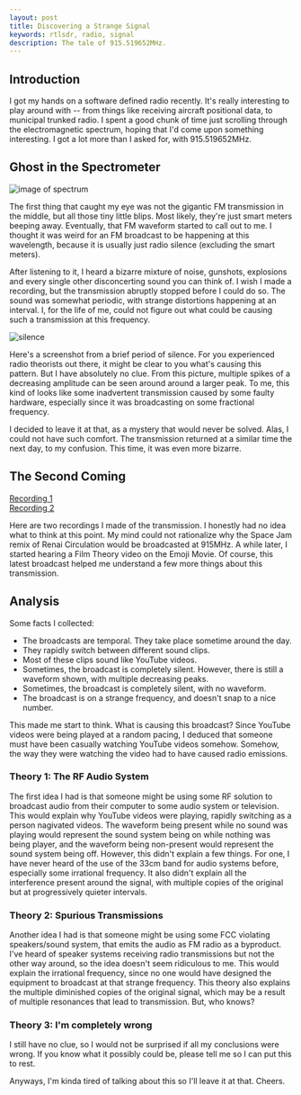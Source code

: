 ```yaml
---
layout: post
title: Discovering a Strange Signal
keywords: rtlsdr, radio, signal
description: The tale of 915.519652MHz.
---
```


## Introduction
I got my hands on a software defined radio recently. It's really interesting to play around with -- from things like receiving aircraft positional data, to municipal trunked radio. I spent a good chunk of time just scrolling through the electromagnetic spectrum, hoping that I'd come upon something interesting. I got a lot more than I asked for, with 915.519652MHz.

## Ghost in the Spectrometer
![image of spectrum](https://i.imgur.com/LqkKfwT.png)

The first thing that caught my eye was not the gigantic FM transmission in the middle, but all those tiny little blips. Most likely, they're just smart meters beeping away. Eventually, that FM waveform started to call out to me. I thought it was weird for an FM broadcast to be happening at this wavelength, because it is usually just radio silence (excluding the smart meters).

After listening to it, I heard a bizarre mixture of noise, gunshots, explosions and every single other disconcerting sound you can think of. I wish I made a recording, but the transmission abruptly stopped before I could do so. The sound was somewhat periodic, with strange distortions happening at an interval. I, for the life of me, could not figure out what could be causing such a transmission at this frequency.

![silence](https://i.imgur.com/NpUGXhH.png)

Here's a screenshot from a brief period of silence. For you experienced radio theorists out there, it might be clear to you what's causing this pattern. But I have absolutely no clue. From this picture, multiple spikes of a decreasing amplitude can be seen around around a larger peak. To me, this kind of looks like some inadvertent transmission caused by some faulty hardware, especially since it was broadcasting on some fractional frequency.

I decided to leave it at that, as a mystery that would never be solved. Alas, I could not have such comfort. The transmission returned at a similar time the next day, to my confusion. This time, it was even more bizarre.

## The Second Coming

[Recording 1](https://streamable.com/f27j5)<br>
[Recording 2](https://streamable.com/jtbp0)

Here are two recordings I made of the transmission. I honestly had no idea what to think at this point. My mind could not rationalize why the Space Jam remix of Renai Circulation would be broadcasted at 915MHz. A while later, I started hearing a Film Theory video on the Emoji Movie. Of course, this latest broadcast helped me understand a few more things about this transmission.

## Analysis
Some facts I collected:
- The broadcasts are temporal. They take place sometime around the day.
- They rapidly switch between different sound clips.
- Most of these clips sound like YouTube videos.
- Sometimes, the broadcast is completely silent. However, there is still a waveform shown, with multiple decreasing peaks.
- Sometimes, the broadcast is completely silent, with no waveform.
- The broadcast is on a strange frequency, and doesn't snap to a nice number.

This made me start to think. What is causing this broadcast? Since YouTube videos were being played at a random pacing, I deduced that someone must have been casually watching YouTube videos somehow. Somehow, the way they were watching the video had to have caused radio emissions.

### Theory 1: The RF Audio System
The first idea I had is that someone might be using some RF solution to broadcast audio from their computer to some audio system or television. This would explain why YouTube videos were playing, rapidly switching as a person nagivated videos. The waveform being present while no sound was playing would represent the sound system being on while nothing was being player, and the waveform being non-present would represent the sound system being off. However, this didn't explain a few things. For one, I have never heard of the use of the 33cm band for audio systems before, especially some irrational frequency. It also didn't explain all the interference present around the signal, with multiple copies of the original but at progressively quieter intervals.

### Theory 2: Spurious Transmissions
Another idea I had is that someone might be using some FCC violating speakers/sound system, that emits the audio as FM radio as a byproduct. I've heard of speaker systems receiving radio transmissions but not the other way around, so the idea doesn't seem ridiculous to me. This would explain the irrational frequency, since no one would have designed the equipment to broadcast at that strange frequency. This theory also explains the multiple diminished copies of the original signal, which may be a result of multiple resonances that lead to transmission. But, who knows?

### Theory 3: I'm completely wrong
I still have no clue, so I would not be surprised if all my conclusions were wrong. If you know what it possibly could be, please tell me so I can put this to rest.

Anyways, I'm kinda tired of talking about this so I'll leave it at that. Cheers. 
